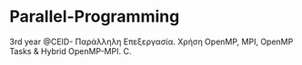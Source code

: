 # Parallel-Programming
3rd year @CEID- Παράλληλη Επεξεργασία. Χρήση OpenMP, MPI, OpenMP Tasks &amp; Hybrid OpenMP-MPI. C.
